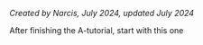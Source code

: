 *Created by Narcis, July 2024, updated July 2024*

After finishing the A-tutorial, start with this one




